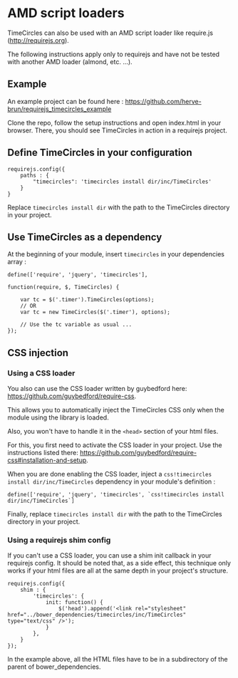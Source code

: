 





# AMD script loaders

TimeCircles can also be used with an AMD script loader like require.js (http://requirejs.org).

The following instructions apply only to requirejs and have not be tested with another AMD loader (almond, etc. ...).

## Example

An example project can be found here : https://github.com/herve-brun/requirejs_timecircles_example

Clone the repo, follow the setup instructions and open index.html in your browser.
There, you should see TimeCircles in action in a requirejs project.

## Define TimeCircles in your configuration
	
	requirejs.config({
		paths : {
			"timecircles": 'timecircles install dir/inc/TimeCircles'
		}
	}

Replace `timecircles install dir` with the path to the TimeCircles directory in your project.
	
## Use TimeCircles as a dependency

At the beginning of your module, insert `timecircles` in your dependencies array :

	define(['require', 'jquery', 'timecircles'], 

	function(require, $, TimeCircles) {
		
		var tc = $('.timer').TimeCircles(options);
		// OR
		var tc = new TimeCircles($('.timer'), options);
		
		// Use the tc variable as usual ...
	});

## CSS injection

### Using a CSS loader

You also can use the CSS loader written by guybedford here: https://github.com/guybedford/require-css.

This allows you to automatically inject the TimeCircles CSS only when the module using the library is loaded.

Also, you won't have to handle it in the `<head>` section of your html files.

For this, you first need to activate the CSS loader in your project. Use the instructions listed there: https://github.com/guybedford/require-css#installation-and-setup.

When you are done enabling the CSS loader, inject a `css!timecircles install dir/inc/TimeCircles` dependency in your module's definition :

	define(['require', 'jquery', 'timecircles', `css!timecircles install dir/inc/TimeCircles`]

Finally, replace `timecircles install dir` with the path to the TimeCircles directory in your project.
	
### Using a requirejs shim config

If you can't use a CSS loader, you can use a shim init callback in your requirejs config. It should be noted that, as a side effect, this technique only works if your html files are all at the same depth in your project's structure.

	requirejs.config({
		shim : {
			'timecircles': {
				init: function() {
					$('head').append('<link rel="stylesheet" href="../bower_dependencies/timecircles/inc/TimeCircles" type="text/css" />');
				}			
			},
		}
	});
	
In the example above, all the HTML files have to be in a subdirectory of the parent of bower_dependencies.